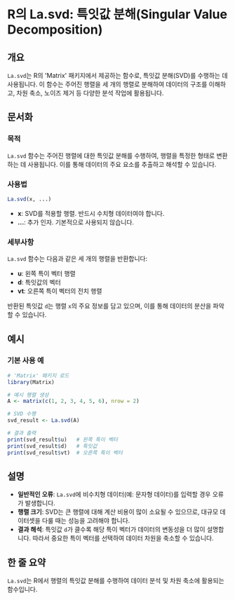 <!--
Meta Description: # R의 La.svd: 특잇값 분해(Singular Value Decomposition) ## 개요 `La.svd`는 R의 'Matrix' 패키지에서 제공하는 함수로, 특잇값 분해(SVD)를 수행하는 데 사용됩니다. 이 함수는 주어진 행렬을 세 개의 행렬로 분해하여 데...
Meta Keywords: svd, 특잇값, matrix, 데이터의, svd_result
-->

# R의 La.svd: 특잇값 분해(Singular Value Decomposition)

## 개요
`La.svd`는 R의 'Matrix' 패키지에서 제공하는 함수로, 특잇값 분해(SVD)를 수행하는 데 사용됩니다. 이 함수는 주어진 행렬을 세 개의 행렬로 분해하여 데이터의 구조를 이해하고, 차원 축소, 노이즈 제거 등 다양한 분석 작업에 활용됩니다.

## 문서화
### 목적
`La.svd` 함수는 주어진 행렬에 대한 특잇값 분해를 수행하여, 행렬을 특정한 형태로 변환하는 데 사용됩니다. 이를 통해 데이터의 주요 요소를 추출하고 해석할 수 있습니다.

### 사용법
```R
La.svd(x, ...)
```
- **x**: SVD를 적용할 행렬. 반드시 수치형 데이터여야 합니다.
- **...**: 추가 인자. 기본적으로 사용되지 않습니다.

### 세부사항
`La.svd` 함수는 다음과 같은 세 개의 행렬을 반환합니다:
- **u**: 왼쪽 특이 벡터 행렬
- **d**: 특잇값의 벡터
- **vt**: 오른쪽 특이 벡터의 전치 행렬

반환된 특잇값 `d`는 행렬 `x`의 주요 정보를 담고 있으며, 이를 통해 데이터의 분산을 파악할 수 있습니다.

## 예시
### 기본 사용 예
```R
# 'Matrix' 패키지 로드
library(Matrix)

# 예시 행렬 생성
A <- matrix(c(1, 2, 3, 4, 5, 6), nrow = 2)

# SVD 수행
svd_result <- La.svd(A)

# 결과 출력
print(svd_result$u)   # 왼쪽 특이 벡터
print(svd_result$d)   # 특잇값
print(svd_result$vt)  # 오른쪽 특이 벡터
```

## 설명
- **일반적인 오류**: `La.svd`에 비수치형 데이터(예: 문자형 데이터)를 입력할 경우 오류가 발생합니다.
- **행렬 크기**: SVD는 큰 행렬에 대해 계산 비용이 많이 소요될 수 있으므로, 대규모 데이터셋을 다룰 때는 성능을 고려해야 합니다.
- **결과 해석**: 특잇값 `d`가 클수록 해당 특이 벡터가 데이터의 변동성을 더 많이 설명합니다. 따라서 중요한 특이 벡터를 선택하여 데이터 차원을 축소할 수 있습니다.

## 한 줄 요약
`La.svd`는 R에서 행렬의 특잇값 분해를 수행하여 데이터 분석 및 차원 축소에 활용되는 함수입니다.